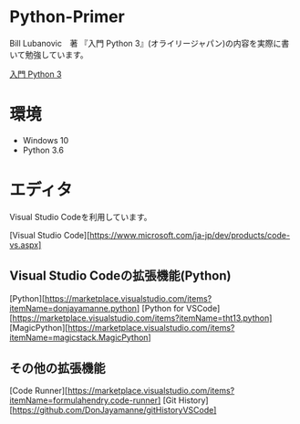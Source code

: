 # Python-Primer  
Bill Lubanovic　著 『入門 Python 3』(オライリージャパン)の内容を実際に書いて勉強しています。

[入門 Python 3](https://www.oreilly.co.jp/books/9784873117386/ "入門 Python3")

# 環境
* Windows 10
* Python 3.6

# エディタ
Visual Studio Codeを利用しています。

[Visual Studio Code][https://www.microsoft.com/ja-jp/dev/products/code-vs.aspx]

## Visual Studio Codeの拡張機能(Python)
[Python][https://marketplace.visualstudio.com/items?itemName=donjayamanne.python]
[Python for VSCode][https://marketplace.visualstudio.com/items?itemName=tht13.python]
[MagicPython][https://marketplace.visualstudio.com/items?itemName=magicstack.MagicPython]

## その他の拡張機能
[Code Runner][https://marketplace.visualstudio.com/items?itemName=formulahendry.code-runner]
[Git History][https://github.com/DonJayamanne/gitHistoryVSCode]